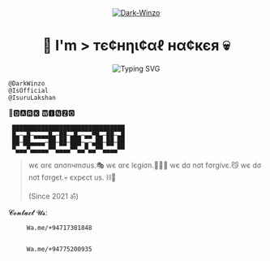 <div align="center">
 <a href="https://ibb.co/6JHk8WK"><img src="https://i.ibb.co/VpgsxqF/Dark-Winzo.jpg" alt="Dark-Winzo" border="0"></a>
  <h1>🎲 I'm > тє¢нηι¢αℓ нα¢кєя 💀</h1>
</div>

  <p align="center">
<img
        src="https://readme-typing-svg.herokuapp.com?color=%23F70000&size=16&center=true&vCenter=true&multiline=true&lines= We+are+Technical+Hacking+Team+(Since+2021+%E0%A5%90)........"
            alt="Typing SVG"
        />
    </a> 
    
  <div align="left">  

 ```
@DarkWinzo
@IsOfficial
@IsuruLakshan
```
	
🖤🅳🅰🆁🅺 🆆🅸🅽🆉🅾

		     

     ███████████████████████████████
     █▄─▄█─▄▄▄▄█▄─██─▄█▄─▄▄▀█▄─██─▄█
     ██─██▄▄▄▄─██─██─███─▄─▄██─██─██
     ▀▄▄▄▀▄▄▄▄▄▀▀▄▄▄▄▀▀▄▄▀▄▄▀▀▄▄▄▄▀▀
  
  
  
  > wє αrє αnσnчmσus.🎭 wє αrє lєgíσn.👮🏻‍♂ wє dσ nσt fσrgívє.😼 wє dσ nσt fσrgєt.💀 єхpєct us. ⛓💎
>	
> (Since 2021 ॐ)
	
	
	
𝓒𝓸𝓷𝓽𝓪𝓬𝓽 𝓤𝓼:    
	
	     Wa.me/+94717301848
	
	
	     Wa.me/+94775200935
	
